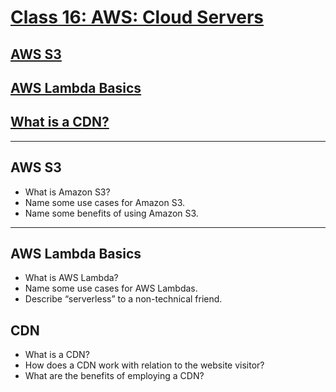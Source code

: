 # [Class 16: AWS: Cloud Servers](/README.md)


## [AWS S3](https://aws.amazon.com/s3/)
## [AWS Lambda Basics](https://www.serverless.com/aws-lambda)
## [What is a CDN?](https://cyberhoot.com/cybrary/content-delivery-network-cdn/)

<hr>


## AWS S3

- What is Amazon S3?
- Name some use cases for Amazon S3.
- Name some benefits of using Amazon S3.
<hr>

## AWS Lambda Basics

- What is AWS Lambda?
- Name some use cases for AWS Lambdas.
- Describe “serverless” to a non-technical friend.

## CDN

- What is a CDN?
- How does a CDN work with relation to the website visitor?
- What are the benefits of employing a CDN?
